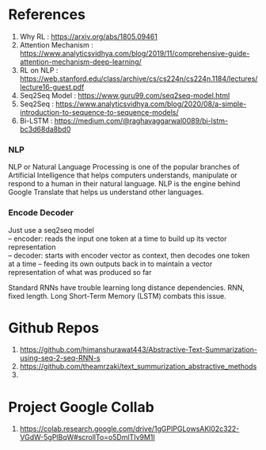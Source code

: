 # References

1. Why RL : https://arxiv.org/abs/1805.09461
2. Attention Mechanism : https://www.analyticsvidhya.com/blog/2019/11/comprehensive-guide-attention-mechanism-deep-learning/
3. RL on NLP : https://web.stanford.edu/class/archive/cs/cs224n/cs224n.1184/lectures/lecture16-guest.pdf
4. Seq2Seq Model : https://www.guru99.com/seq2seq-model.html
5. Seq2Seq : https://www.analyticsvidhya.com/blog/2020/08/a-simple-introduction-to-sequence-to-sequence-models/
6. Bi-LSTM : https://medium.com/@raghavaggarwal0089/bi-lstm-bc3d68da8bd0

### NLP
NLP or Natural Language Processing is one of the popular branches of Artificial Intelligence that helps computers understands, manipulate or respond to a human in their natural language. NLP is the engine behind Google Translate that helps us understand other languages.

### Encode Decoder

Just use a seq2seq model<br/>
 – encoder: reads the input one token at a time to build up its vector representation</br>
 – decoder: starts with encoder vector as context, then decodes one token at a time – feeding its own outputs back in to maintain a vector representation of what was produced so far</br>

Standard RNNs have trouble learning long distance dependencies. RNN, fixed length. 
Long Short-Term Memory (LSTM) combats this issue.

# Github Repos
1. https://github.com/himanshurawat443/Abstractive-Text-Summarization-using-seq-2-seq-RNN-s
2. https://github.com/theamrzaki/text_summurization_abstractive_methods
3. 

# Project Google Collab
1. https://colab.research.google.com/drive/1gGPIPGLowsAKl02c322-VGdW-5gPlBqW#scrollTo=o5DmlTIv9M1I

